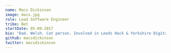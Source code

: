 ```yaml
---
name: Macs Dickinson
image: macs.jpg
role: Lead Software Engineer
tribe: Bet
startDate: 05-09-2017
bio: "Dad. Welsh. Cat person. Involved in Leeds Hack & Yorkshire Digital. Software Engineering Enthusiast."
github: macsdickinson
twitter: macsdickinson
---
```

